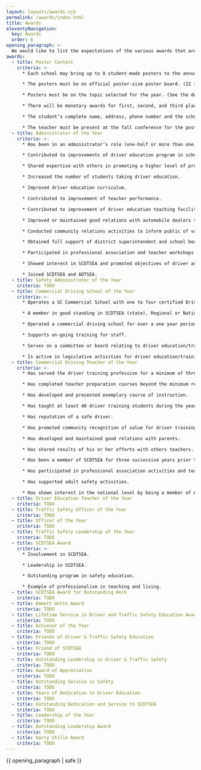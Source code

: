 ```yaml
---
layout: layouts/awards.njk
permalink: /awards/index.html
title: Awards
eleventyNavigation:
  key: Awards
  order: 6
opening_paragraph: >-
  We would like to list the expectations of the various awards that are presented by the SCDTSEA. In an effort to provide our colleagues with the necessary information to consider a worthy candidate for nomination. We have always worked hard to try and be as fair as possible when naming the award winners, but providing everyone with the expectations of the nominees will afford us the very best possible candidates as nominees.
awards:
  - title: Poster Contest
    criteria: >-
      * Each school may bring up to 8 student-made posters to the annual SCDTSEA conference.

      * The posters must be on official poster-size poster board. (22 in. x 28 in.)

      * Posters must be on the topic selected for the year. (See the details of the upcoming conference for poster contest topic.)

      * There will be monetary awards for first, second, and third place winners. (The treasurer will send checks to the students.)

      * The student’s complete name, address, phone number and the school’s name must be printed legibly on the back of the poster.

      * The teacher must be present at the fall conference for the poster to be eligible to win.
  - title: Administrator of the Year
    criteria: >-
      * Has been in an administrator’s role (one-half or more than one-half of time in administration) for at least two years.

      * Contributed to improvements of driver education program in school district or state-wide.

      * Shared expertise with others in promoting a higher level of professionalism.

      * Increased the number of students taking driver education.

      * Improved driver education curriculum.

      * Contributed to improvement of teacher performance.

      * Contributed to improvement of driver education teaching facilities.

      * Improved or maintained good relations with automobile dealers through control of driver education automobiles.

      * Conducted community relations activities to inform public of value of driver education.

      * Obtained full support of district superintendent and school board by development of a quality program.

      * Participated in professional association and teacher workshops.

      * Showed interest in SCDTSEA and promoted objectives of driver and traffic safety education.

      * Joined SCDTSEA and ADTSEA.
  - title: Safety Administrator of the Year
    criteria: TODO
  - title: Commercial Driving School of the Year
    criteria: >-
      * Operates a SC Commercial School with one to four certified Driver Training teachers.

      * A member in good standing in SCDTSEA (state), Regional or National Driver Training Organization.

      * Operated a commercial driving school for over a one year period.

      * Supports on-going training for staff.

      * Serves on a committee or board relating to driver education/training from a state or national organization.

      * Is active in legislative activities for driver education/training in the state of South Carolina.
  - title: Commercial Driving Teacher of the Year
    criteria: >-
      * Has served the driver training profession for a minimum of three years.

      * Has completed teacher preparation courses beyond the minimum requirement.

      * Has developed and presented exemplary course of instruction.

      * Has taught at least 40 driver training students during the year.

      * Has reputation of a safe driver.

      * Has promoted community recognition of value for driver training.

      * Has developed and maintained good relations with parents.

      * Has shared results of his or her efforts with others teachers.

      * Has been a member of SCDTSEA for three successive years prior to nomination.

      * Has participated in professional association activities and teacher workshops.

      * Has supported adult safety activities.

      * Has shown interest in the national level by being a member of ADTSEA.
  - title: Driver Education Teacher of the Year
    criteria: TODO
  - title: Traffic Safety Officer of the Year
    criteria: TODO
  - title: Officer of the Year
    criteria: TODO
  - title: Traffic Safety Leadership of the Year
    criteria: TODO
  - title: SCDTSEA Award
    criteria: >-
      * Involvement in SCDTSEA.

      * Leadership in SCDTSEA.

      * Outstanding program in safety education.

      * Example of professionalism in teaching and living.
  - title: SCDTSEA Award for Outstanding Work
    criteria: TODO
  - title: Emmett Hutto Award
    criteria: TODO
  - title: Lifetime Service in Driver and Traffic Safety Education Award
    criteria: TODO
  - title: Achiever of the Year
    criteria: TODO
  - title: Friends of Driver & Traffic Safety Education
    criteria: TODO
  - title: Friend of SCDTSEA
    criteria: TODO
  - title: Outstanding Leadership in Driver & Traffic Safety
    criteria: TODO
  - title: Award of Appreciation
    criteria: TODO
  - title: Outstanding Service in Safety
    criteria: TODO
  - title: Years of Dedication to Driver Education
    criteria: TODO
  - title: Outstanding Dedication and Service to SCDTSEA
    criteria: TODO
  - title: Leadership of the Year
    criteria: TODO
  - title: Outstanding Leadership Award
    criteria: TODO
  - title: Harry Stille Award
    criteria: TODO
---
```

{{ opening_paragraph | safe }}
